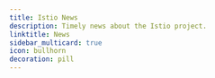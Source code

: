 ```yaml
---
title: Istio News
description: Timely news about the Istio project.
linktitle: News
sidebar_multicard: true
icon: bullhorn
decoration: pill
---
```

